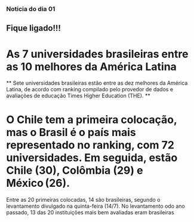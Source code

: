 ### Noticia do dia 01 

## Fique ligado!!! 

# As 7 universidades brasileiras entre as 10 melhores da América Latina


** Sete universidades brasileiras estão entre as dez melhores da América Latina, de acordo com ranking compilado pelo provedor de dados e avaliações de educação Times Higher Education (THE). **

# O Chile tem a primeira colocação, mas o Brasil é o país mais representado no ranking, com 72 universidades. Em seguida, estão Chile (30), Colômbia (29) e México (26).

Entre as 20 primeiras colocadas, 14 são brasileiras, segundo o levantamento divulgado na quinta-feira (14/7). No levantamento odo ano passado, 13 das 20 instituições mais bem avaliadas eram brasileiras

